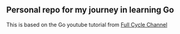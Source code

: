 ## Personal repo for my journey in learning Go

This is based on the Go youtube tutorial from [Full Cycle Channel](https://www.youtube.com/@FullCycle)
